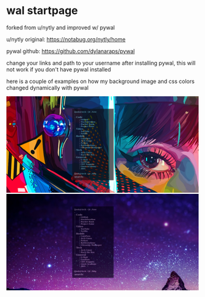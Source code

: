 # wal startpage
forked from u/nytly and improved w/ pywal

u/nytly original: https://notabug.org/nytly/home

pywal github: https://github.com/dylanaraps/pywal

change your links and path to your username after installing pywal, this will not work if you don't have pywal installed

here is a couple of examples on how my background image and css colors changed dynamically with pywal 

![screenshot1](https://raw.githubusercontent.com/joshuabl97/startpage/master/screenshots/Screenshot1.jpg?token=AGBUDUZN53G64HQ7OZRYRFC6O2ECA)
![screenshot2](https://raw.githubusercontent.com/joshuabl97/startpage/master/screenshots/Screenshot3.jpg?token=AGBUDU5SWSFKD3AQE4PNVS26O2EGM) 
